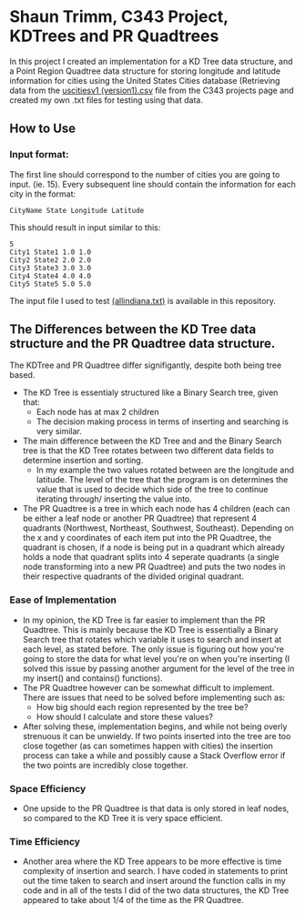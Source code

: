 # Shaun Trimm, C343 Project, KDTrees and PR Quadtrees
In this project I created an implementation for a KD Tree data structure, and a Point Region Quadtree data structure for storing longitude and latitude information for cities using the United States Cities database (Retrieving data from the [uscitiesv1 (version1).csv](http://homes.sice.indiana.edu/yye/c343-2019/uscitiesv1.4.csv) file from the C343 projects page and created my own .txt files for testing using that data. 
## How to Use
### Input format: 
The first line should correspond to the number of cities you are going to input. (ie. 15). Every subsequent line should contain the information for each city in the format:

```
CityName State Longitude Latitude
```

This should result in input similar to this:
```
5
City1 State1 1.0 1.0
City2 State2 2.0 2.0
City3 State3 3.0 3.0
City4 State4 4.0 4.0
City5 State5 5.0 5.0

```

The input file I used to test [(allindiana.txt)](https://github.com/shauntrimm/KD-Tree-and-PR-Quadtree/blob/master/Project/allindiana.txt) is available in this repository.

## The Differences between the KD Tree data structure and the PR Quadtree data structure.
The KDTree and PR Quadtree differ signifigantly, despite both being tree based.
- The KD Tree is essentialy structured like a Binary Search tree, given that:
  - Each node has at max 2 children 
  - The decision making process in terms of inserting and searching is very similar.
- The main difference between the KD Tree and and the Binary Search tree is that the KD Tree rotates between two different data fields to determine insertion and sorting.
  - In my example the two values rotated between are the longitude and latitude. The level of the tree that the program is on determines the value that is used to decide which side of the tree to continue iterating through/ inserting the value into.
- The PR Quadtree is a tree in which each node has 4 children (each can be either a leaf node or another PR Quadtree) that represent 4 quadrants (Northwest, Northeast, Southwest, Southeast). Depending on the x and y coordinates of each item put into the PR Quadtree, the quadrant is chosen, if a node is being put in a quadrant which already holds a node that quadrant splits into 4 seperate quadrants (a single node transforming into a new PR Quadtree) and puts the two nodes in their respective quadrants of the divided original quadrant. 

### Ease of Implementation
- In my opinion, the KD Tree is far easier to implement than the PR Quadtree. This is mainly because the KD Tree is essentially a Binary Search tree that rotates which variable it uses to search and insert at each level, as stated before. The only issue is figuring out how you're going to store the data for what level you're on when you're inserting (I solved this issue by passing another argument for the level of the tree in my insert() and contains() functions).
- The PR Quadtree however can be somewhat difficult to implement. There are issues that need to be solved before implementing such as:
  - How big should each region represented by the tree be?
  - How should I calculate and store these values?
 - After solving these, implementation begins, and while not being overly strenuous it can be unwieldy. If two points inserted into the tree are too close together (as can sometimes happen with cities) the insertion process can take a while and possibly cause a Stack Overflow error if the two points are incredibly close together.
 
### Space Efficiency
- One upside to the PR Quadtree is that data is only stored in leaf nodes, so compared to the KD Tree it is very space efficient.

### Time Efficiency
- Another area where the KD Tree appears to be more effective is time complexity of insertion and search. I have coded in statements to print out the time taken to search and insert around the function calls in my code and in all of the tests I did of the two data structures, the KD Tree appeared to take about 1/4 of the time as the PR Quadtree.
